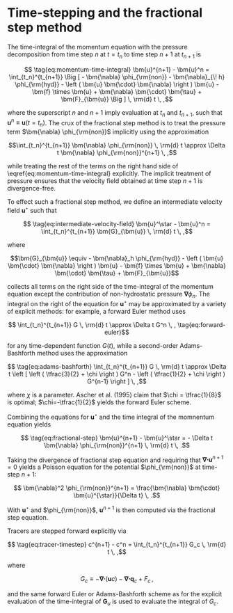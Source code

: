 # Time-stepping and the fractional step method

The time-integral of the momentum equation with the pressure decomposition from time step $n$ at $t = t_n$ 
to time step $n+1$ at $t_{n+1}$ is
```math
    \tag{eq:momentum-time-integral}
    \bm{u}^{n+1} - \bm{u}^n = 
        \int_{t_n}^{t_{n+1}} \Big [ - \bm{\nabla} \phi_{\rm{non}} 
                                    - \bm{\nabla}_{\! h} \phi_{\rm{hyd}} 
                                    - \left ( \bm{u} \bm{\cdot} \bm{\nabla} \right ) \bm{u} 
                                    - \bm{f} \times \bm{u} 
                                    + \bm{\nabla} \bm{\cdot} \bm{\tau} 
                                    + \bm{F}_{\bm{u}} \Big ] \, \rm{d} t \, ,
```
where the superscript $n$ and $n+1$ imply evaluation at $t_n$ and $t_{n+1}$, 
such that $\bm{u}^n \equiv \bm{u}(t=t_n)$.
The crux of the fractional step method is to treat the pressure term 
$\bm{\nabla} \phi_{\rm{non}}$ implicitly using the approximation
```math
\int_{t_n}^{t_{n+1}} \bm{\nabla} \phi_{\rm{non}} \, \rm{d} t \approx 
    \Delta t \bm{\nabla} \phi_{\rm{non}}^{n+1} \, ,
```
while treating the rest of the terms on the right hand side of \eqref{eq:momentum-time-integral} explicitly.
The implicit treatment of pressure ensures that the velocity field obtained at time step $n+1$ is divergence-free.

To effect such a fractional step method, we define an intermediate velocity field $\bm{u}^\star$ such that
```math
    \tag{eq:intermediate-velocity-field}
    \bm{u}^\star - \bm{u}^n = \int_{t_n}^{t_{n+1}} \bm{G}_{\bm{u}} \, \rm{d} t \, ,
```
where
```math
\bm{G}_{\bm{u}} \equiv - \bm{\nabla}_h \phi_{\rm{hyd}} 
                       - \left ( \bm{u} \bm{\cdot} \bm{\nabla} \right ) \bm{u} 
                       - \bm{f} \times \bm{u} 
                       + \bm{\nabla} \bm{\cdot} \bm{\tau} 
                       + \bm{F}_{\bm{u}}
```
collects all terms on the right side of the time-integral of the momentum equation except the contribution 
of non-hydrostatic pressure $\bm{\nabla} \phi_n$.
The integral on the right of the equation for $\bm{u}^\star$ may be approximated by a variety of 
explicit methods: for example, a forward Euler method uses
```math
    \int_{t_n}^{t_{n+1}} G \, \rm{d} t \approx \Delta t G^n \, ,
    \tag{eq:forward-euler}
```
for any time-dependent function $G(t)$, while a second-order Adams-Bashforth method uses the approximation
```math
    \tag{eq:adams-bashforth}
    \int_{t_n}^{t_{n+1}} G \, \rm{d} t \approx 
        \Delta t \left [ \left ( \tfrac{3}{2} + \chi \right ) G^n 
        - \left ( \tfrac{1}{2} + \chi \right ) G^{n-1} \right ] \, ,
```
where $\chi$ is a parameter. Ascher et al. (1995) claim that $\chi = \tfrac{1}{8}$ is optimal; 
$\chi=-\tfrac{1}{2}$ yields the forward Euler scheme.

Combining the equations for $\bm{u}^\star$ and the time integral of the momnentum equation yields
```math
    \tag{eq:fractional-step}
    \bm{u}^{n+1} - \bm{u}^\star = - \Delta t \bm{\nabla} \phi_{\rm{non}}^{n+1} \, \rm{d} t \, .
```
Taking the divergence of fractional step equation and requiring that 
$\bm{\nabla} \bm{\cdot} \bm{u}^{n+1} = 0$ yields a Poisson equation for the potential 
$\phi_{\rm{non}}$ at time-step $n+1$:
```math
    \bm{\nabla}^2 \phi_{\rm{non}}^{n+1} = \frac{\bm{\nabla} \bm{\cdot} \bm{u}^{\star}}{\Delta t} \, .
```
With $\bm{u}^\star$ and $\phi_{\rm{non}}$, $\bm{u}^{n+1}$ is then computed via the fractional step equation.

Tracers are stepped forward explicitly via
```math
    \tag{eq:tracer-timestep}
    c^{n+1} - c^n = \int_{t_n}^{t_{n+1}} G_c \, \rm{d} t \, ,
```
where 
```math
    G_c \equiv - \bm{\nabla} \bm{\cdot} \left ( \bm{u} c \right ) - \bm{\nabla} \bm{\cdot} \bm{q}_c + F_c \, ,
```
and the same forward Euler or Adams-Bashforth scheme as for the explicit evaluation of the time-integral of
$\bm{G}_u$ is used to evaluate the integral of $G_c$.
